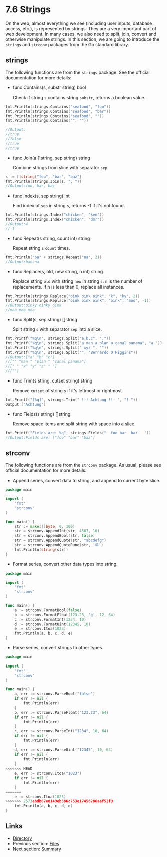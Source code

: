 # 7.6 Strings

On the web, almost everything we see (including user inputs, database access, etc.), is represented by strings. They are a very important part of web development. In many cases, we also need to split, join, convert and otherwise manipulate strings. In this section, we are going to introduce the `strings` and `strconv` packages from the Go standard library.

## strings

The following functions are from the `strings` package. See the official documentation for more details:

- func Contains(s, substr string) bool

	Check if string `s` contains string `substr`, returns a boolean value.
```Go	
fmt.Println(strings.Contains("seafood", "foo"))
fmt.Println(strings.Contains("seafood", "bar"))
fmt.Println(strings.Contains("seafood", ""))
fmt.Println(strings.Contains("", ""))

//Output:
//true
//false
//true
//true
```
- func Join(a []string, sep string) string

	Combine strings from slice with separator `sep`.
```Go	
s := []string{"foo", "bar", "baz"}
fmt.Println(strings.Join(s, ", "))
//Output:foo, bar, baz		
```			
- func Index(s, sep string) int 

	Find index of `sep` in string `s`, returns -1 if it's not found.
```Go	
fmt.Println(strings.Index("chicken", "ken"))
fmt.Println(strings.Index("chicken", "dmr"))
//Output:4
//-1
```
- func Repeat(s string, count int) string

	Repeat string `s` `count` times.
```Go	
fmt.Println("ba" + strings.Repeat("na", 2))
//Output:banana
```
- func Replace(s, old, new string, n int) string

	Replace string `old` with string `new` in string `s`. `n` is the number of replacements. If n is less than 0, replace all instances.
```Go	
fmt.Println(strings.Replace("oink oink oink", "k", "ky", 2))
fmt.Println(strings.Replace("oink oink oink", "oink", "moo", -1))
//Output:oinky oinky oink
//moo moo moo
```
- func Split(s, sep string) []string

	Split string `s` with separator `sep` into a slice.
```Go	
fmt.Printf("%q\n", strings.Split("a,b,c", ","))
fmt.Printf("%q\n", strings.Split("a man a plan a canal panama", "a "))
fmt.Printf("%q\n", strings.Split(" xyz ", ""))
fmt.Printf("%q\n", strings.Split("", "Bernardo O'Higgins"))
//Output:["a" "b" "c"]
//["" "man " "plan " "canal panama"]
//[" " "x" "y" "z" " "]
//[""]
```
- func Trim(s string, cutset string) string

	Remove `cutset` of string `s` if it's leftmost or rightmost.
```Go	
fmt.Printf("[%q]", strings.Trim(" !!! Achtung !!! ", "! "))
Output:["Achtung"]
```
- func Fields(s string) []string

	Remove space items and split string with space into a slice.
```Go	
fmt.Printf("Fields are: %q", strings.Fields("  foo bar  baz   "))
//Output:Fields are: ["foo" "bar" "baz"]
```

## strconv

The following functions are from the `strconv` package. As usual, please see official documentation for more details:

- Append series, convert data to string, and append to current byte slice.
```Go
package main

import (
	"fmt"
	"strconv"
)

func main() {
	str := make([]byte, 0, 100)
	str = strconv.AppendInt(str, 4567, 10)
	str = strconv.AppendBool(str, false)
	str = strconv.AppendQuote(str, "abcdefg")
	str = strconv.AppendQuoteRune(str, '单')
	fmt.Println(string(str))
}
```
- Format series, convert other data types into string.
```Go
package main

import (
	"fmt"
	"strconv"
)

func main() {
	a := strconv.FormatBool(false)
	b := strconv.FormatFloat(123.23, 'g', 12, 64)
	c := strconv.FormatInt(1234, 10)
	d := strconv.FormatUint(12345, 10)
	e := strconv.Itoa(1023)
	fmt.Println(a, b, c, d, e)
}
```
- Parse series, convert strings to other types.
```Go		
package main

import (
	"fmt"
	"strconv"
)

func main() {
	a, err := strconv.ParseBool("false")
	if err != nil {
		fmt.Println(err)
	}
	b, err := strconv.ParseFloat("123.23", 64)
	if err != nil {
		fmt.Println(err)
	}
	c, err := strconv.ParseInt("1234", 10, 64)
	if err != nil {
		fmt.Println(err)
	}
	d, err := strconv.ParseUint("12345", 10, 64)
	if err != nil {
		fmt.Println(err)
	}
<<<<<<< HEAD
	e, err := strconv.Itoa("1023")
	if err != nil {
		fmt.Println(err)
	}
=======
	e := strconv.Itoa(1023)
>>>>>>> 2573ebdb67e8149eb386c753e17458286aef52f9
	fmt.Println(a, b, c, d, e)
}
```
## Links

- [Directory](preface.md)
- Previous section: [Files](07.5.md)
- Next section: [Summary](07.7.md)
